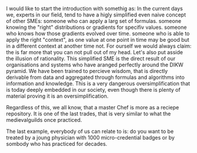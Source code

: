 I would like to start the introduction with somethig as:
In the current days we, experts in our field, tend to have a higly simplified even naive concept of other SMEs: someone who can apply a larg set of formulas. someone knowing the "right" distributions or gradients for specifiv values. someone who knows how those gradients evolved over time. someone who is able to apply the right "context", as one value at one point in time may be good but in a different context at another time not. For ourself we would always claim: the  is far more that you can not pull out of my head. Let's also put asside the illusion of rationality.
This simplified SME is the direct result of our organisations and systems who have aranged perfectly around the DIKW pyramid.
We have been trained to percieve wisdom, that is directly derivable from data and aggregated through formulas and algorithms into information and knowledge.
This is a very dangerous oversimplification that is today deeply embedded in our society, even though there is plenty of material proving it is an oversimplification.

<fill in what you see valuable from the material attached>

Regardless of this, we all know, that a master Chef is more as a reciepe repository. It is one of the last trades, that is very similar to what the medievalguilds once practiced.

<shape out as appropriate>

The last example, everybody of us can relate to is: do you want to be treated by a joung physician with 1000 micro-credential badges or by sombody who has practiced for decades.

<shape out as appropriate>
